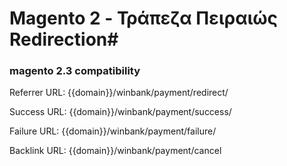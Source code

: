 # Magento 2 - Τράπεζα Πειραιώς Redirection#
### magento 2.3 compatibility


Referrer URL: {{domain}}/winbank/payment/redirect/

Success URL:   {{domain}}/winbank/payment/success/

Failure URL:   {{domain}}/winbank/payment/failure/

Backlink URL: {{domain}}/winbank/payment/cancel
